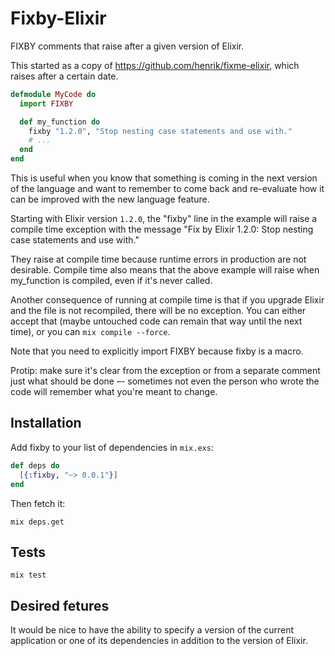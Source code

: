# Fixby-Elixir

FIXBY comments that raise after a given version of Elixir.

This started as a copy of https://github.com/henrik/fixme-elixir, which raises after a certain date.

``` elixir
defmodule MyCode do
  import FIXBY

  def my_function do
    fixby "1.2.0", "Stop nesting case statements and use with."
    # ...
  end
end
```

This is useful when you know that something is coming in the next version of the language and want to remember to come back and re-evaluate how it can be improved with the new language feature.

Starting with Elixir version `1.2.0`, the "fixby" line in the example will raise a compile time exception with the message "Fix by Elixir 1.2.0: Stop nesting case statements and use with."

They raise at compile time because runtime errors in production are not desirable. Compile time also means that the above example will raise when my_function is compiled, even if it's never called.

Another consequence of running at compile time is that if you upgrade Elixir and the file is not recompiled, there will be no exception. You can either accept that (maybe untouched code can remain that way until the next time), or you can `mix compile --force`.

Note that you need to explicitly import FIXBY because fixby is a macro.

Protip: make sure it's clear from the exception or from a separate comment just what should be done –- sometimes not even the person who wrote the code will remember what you're meant to change.

## Installation

Add fixby to your list of dependencies in `mix.exs`:

``` elixir
def deps do
  [{:fixby, "~> 0.0.1"}]
end
```

Then fetch it:

    mix deps.get

## Tests

    mix test

## Desired fetures

It would be nice to have the ability to specify a version of the current application or one of its dependencies in addition to the version of Elixir.
